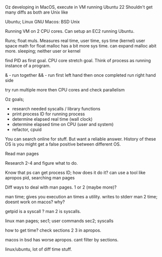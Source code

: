 Oz developing in MacOS, execute in VM running Ubuntu 22
Shouldn't get many diffs as both are Unix like

Ubuntu; Linux GNU
Macos: BSD Unix

Running VM on 2 CPU cores. Can setup an EC2 running Ubuntu.

Runs; float muls. Measures real time, user time, sys time (kernel)
user space math for float
malloc has a bit more sys time. can expand malloc abit more.
sleeping; neither user or kernel

find PID as first goal. CPU core stretch goal. Think of process as running instance of a program.

& - run together
&& - run first left hand then once completed run right hand side

try run multiple more then CPU cores and check parallelism

Oz goals;

- research needed syscalls / library functions
- print process ID for running process
- determine elapsed real time (wall clock)
- determine elapsed time on CPU (user and system)
- refactor, cpuid

You can search online for stuff. But want a reliable answer. History of these OS is you might get a false positive between different OS.

Read man pages

Research 2-4 and figure what to do.

Know that ps can get process ID; how does it do it?
can use a tool like apropos pid, searching man pages

Diff ways to deal with man pages. 1 or 2 (maybe more)?

man time; gives you execution an times a utility. writes to stderr
man 2 time; doesnt work on macos? why?

getpid is a syscall ?
man 2 is syscalls.

linux man pages; sec1; user commands
sec2; syscalls

how to get time? check sections 2 3 in apropos.

macos in bsd has worse apropos. cant filter by sections.

linux/ubuntu, lot of diff time stuff.
